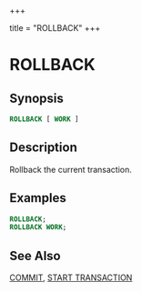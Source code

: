 +++

title = "ROLLBACK"
+++

ROLLBACK
========

Synopsis
--------

``` sql
ROLLBACK [ WORK ]
```

Description
-----------

Rollback the current transaction.

Examples
--------

``` sql
ROLLBACK;
ROLLBACK WORK;
```

See Also
--------

[COMMIT](./commit.md), [START TRANSACTION](./start-transaction.md)
